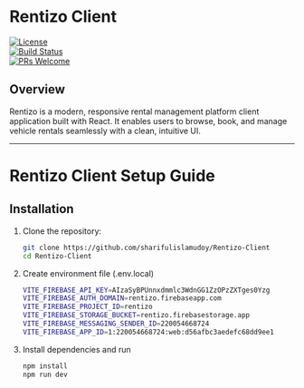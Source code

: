 # Rentizo Client

[![License](https://img.shields.io/badge/license-MIT-blue.svg)](LICENSE)  
[![Build Status](https://travis-ci.org/username/rentizo-client.svg?branch=master)](https://travis-ci.org/username/rentizo-client)  
[![PRs Welcome](https://img.shields.io/badge/PRs-welcome-brightgreen.svg)](http://makeapullrequest.com)

## Overview

Rentizo is a modern, responsive rental management platform client application built with React. It enables users to browse, book, and manage vehicle rentals seamlessly with a clean, intuitive UI.

---


# Rentizo Client Setup Guide

## Installation

1. Clone the repository:
   ```bash
   git clone https://github.com/sharifulislamudoy/Rentizo-Client
   cd Rentizo-Client
2. Create environment file (.env.local)
   ```bash
   VITE_FIREBASE_API_KEY=AIzaSyBPUnnxdmmlc3WdnGG1ZzOPzZXTges0Yzg
   VITE_FIREBASE_AUTH_DOMAIN=rentizo.firebaseapp.com
   VITE_FIREBASE_PROJECT_ID=rentizo
   VITE_FIREBASE_STORAGE_BUCKET=rentizo.firebasestorage.app
   VITE_FIREBASE_MESSAGING_SENDER_ID=220054668724
   VITE_FIREBASE_APP_ID=1:220054668724:web:d56afbc3aedefc68dd9ee1
3. Install dependencies and run
   ```bash
   npm install
   npm run dev



